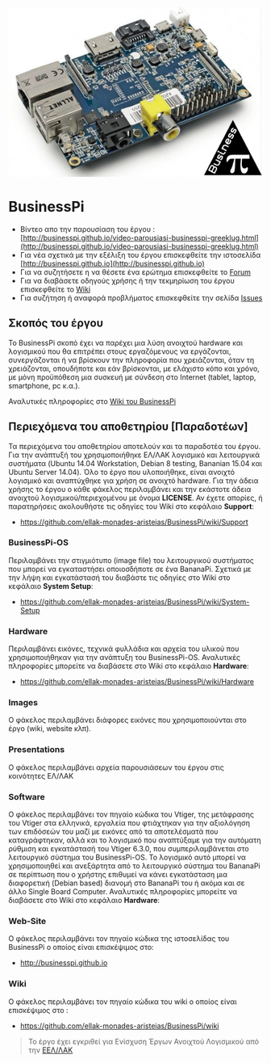 ![bananapi-banner](https://raw.githubusercontent.com/ellak-monades-aristeias/BusinessPi/master/Web-Site/images/bananapi-banner.jpg)

# BusinessPi

- Βίντεο απο την παρουσίαση του έργου : [http://businesspi.github.io/video-parousiasi-businesspi-greeklug.html](http://businesspi.github.io/video-parousiasi-businesspi-greeklug.html)
- Για νέα σχετικά με την εξέλιξη του έργου επισκεφθείτε την ιστοσελίδα  [http://businesspi.github.io](http://businesspi.github.io)
- Για να συζητήσετε η να θέσετε ένα ερώτημα επισκεφθείτε το [Forum](https://forum-businesspi.rhcloud.com) 
- Για να διαβάσετε οδηγούς χρήσης ή την τεκμηρίωση του έργου επισκεφθείτε το [Wiki](https://github.com/ellak-monades-aristeias/BusinessPi/wiki) 
- Για συζήτηση ή αναφορά προβλήματος επισκεφθείτε την σελίδα [Issues](https://github.com/ellak-monades-aristeias/BusinessPi/issues)

## Σκοπός του έργου

Το BusinessPi σκοπό έχει να παρέχει μια λύση ανοιχτού hardware και λογισμικού που θα επιτρέπει στους εργαζόμενους να εργάζονται, συνεργάζονται ή να βρίσκουν την πληροφορία που χρειάζονται, όταν τη χρειάζονται, οπουδήποτε και εάν βρίσκονται, με ελάχιστο κόπο και χρόνο, με μόνη προϋπόθεση μια συσκευή με σύνδεση στο Internet (tablet, laptop, smartphone, pc κ.α.).

Αναλυτικές πληροφορίες στο [Wiki του BusinessPi](https://github.com/ellak-monades-aristeias/BusinessPi/wiki)

## Περιεχόμενα του αποθετηρίου [Παραδοτέων]

Τα περιεχόμενα του αποθετηρίου αποτελούν και τα παραδοτέα του έργου. Για την ανάπτυξή του χρησιμοποιήθηκε ΕΛ/ΛΑΚ λογισμικό και λειτουργικά συστήματα (Ubuntu 14.04 Workstation, Debian 8 testing, Bananian 15.04 και Ubuntu Server 14.04). 
Όλο το έργο που υλοποιήθηκε, είναι ανοιχτό λογισμικό και αναπτύχθηκε για χρήση σε ανοιχτό hardware. Για την άδεια χρήσης το έργου ο κάθε φάκελος περιλαμβάνει και την εκάστοτε άδεια ανοιχτού λογισμικού/περιεχομένου με όνομα **LICENSE**. Αν έχετε απορίες, ή παρατηρήσεις ακολουθήστε τις οδηγίες του Wiki στο κεφάλαιο **Support**:

- https://github.com/ellak-monades-aristeias/BusinessPi/wiki/Support

### BusinessPi-OS

Περιλαμβάνει την στιγμιότυπο (image file) του λειτουργικού συστήματος που μπορεί να εγκαταστήσει οποιοσδήποτε σε ένα BananaPi. Σχετικά με την λήψη και εγκατάστασή του διαβάστε τις οδηγίες στο Wiki στο κεφάλαιο **System Setup**:

- <https://github.com/ellak-monades-aristeias/BusinessPi/wiki/System-Setup>

### Hardware

Περιλαμβάνει εικόνες, τεχνικά φυλλάδια και αρχεία του υλικού που χρησιμοποιήθηκαν για την ανάπτυξη του BusinessPi-OS. Αναλυτικές πληροφορίες μπορείτε να διαβάσετε στο Wiki στο κεφάλαιο **Hardware**:

- <https://github.com/ellak-monades-aristeias/BusinessPi/wiki/Hardware>

### Images

Ο φάκελος περιλαμβάνει διάφορες εικόνες που χρησιμοποιούνται στο έργο (wiki, website κλπ).

### Presentations

Ο φάκελος περιλαμβάνει αρχεία παρουσιάσεων του έργου στις κοινότητες ΕΛ/ΛΑΚ 

### Software

Ο φάκελος περιλαμβάνει τον πηγαίο κώδικα του Vtiger, της μετάφρασης του Vtiger στα ελληνικά, εργαλεία που φτιάχτηκαν για την αξιολόγηση των επιδόσεών του μαζί με εικόνες από τα αποτελέσματά που καταγράφτηκαν, αλλά και το λογισμικό που αναπτύξαμε για την αυτόματη ρύθμιση και εγκατάστασή του Vtiger 6.3.0, που συμπεριλαμβάνεται στο λειτουργικό σύστημα του BusinessPi-OS. 
Το λογισμικό αυτό μπορεί να χρησιμοποιηθεί και ανεξάρτητα από το λειτουργικό σύστημα του BananaPi σε περίπτωση που ο χρήστης επιθυμεί να κάνει εγκατάσταση μια διαφορετική (Debian based) διανομή στο BananaPi του ή ακόμα και σε άλλο Single Board Computer. 
Αναλυτικές πληροφορίες μπορείτε να διαβάσετε στο Wiki στο κεφάλαιο **Hardware**:

### Web-Site

Ο φάκελος περιλαμβάνει τον πηγαίο κώδικα της ιστοσελίδας του BusinessPi ο οποίος είναι επισκέψιμος στο:

- <http://businesspi.github.io>

### Wiki

Ο φάκελος περιλαμβάνει τον πηγαίο κώδικα του wiki ο οποίος είναι επισκέψιμος στο : 

- <https://github.com/ellak-monades-aristeias/BusinessPi/wiki>


> Το έργο έχει εγκριθεί για Ενίσχυση Έργων Ανοιχτού Λογισμικού από την [ΕΕΛ/ΛΑΚ](https://ellak.gr/)

